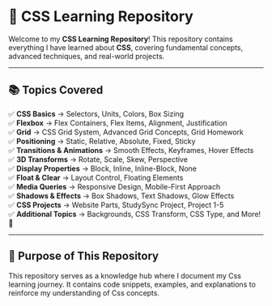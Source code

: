 # 🎨 CSS Learning Repository

Welcome to my **CSS Learning Repository**! This repository contains everything I have learned about **CSS**, covering fundamental concepts, advanced techniques, and real-world projects.

---

## 📚 Topics Covered

✅ **CSS Basics** → Selectors, Units, Colors, Box Sizing  
✅ **Flexbox** → Flex Containers, Flex Items, Alignment, Justification  
✅ **Grid** → CSS Grid System, Advanced Grid Concepts, Grid Homework  
✅ **Positioning** → Static, Relative, Absolute, Fixed, Sticky  
✅ **Transitions & Animations** → Smooth Effects, Keyframes, Hover Effects  
✅ **3D Transforms** → Rotate, Scale, Skew, Perspective  
✅ **Display Properties** → Block, Inline, Inline-Block, None  
✅ **Float & Clear** → Layout Control, Floating Elements  
✅ **Media Queries** → Responsive Design, Mobile-First Approach  
✅ **Shadows & Effects** → Box Shadows, Text Shadows, Glow Effects  
✅ **CSS Projects** → Website Parts, StudySync Project, Project 1-5  
✅ **Additional Topics** → Backgrounds, CSS Transform, CSS Type, and More! 🎯  

--- 

## 🎯 Purpose of This Repository  

This repository serves as a knowledge hub where I document my Css learning journey. It contains code snippets, examples, and explanations to reinforce my understanding of Css concepts.
